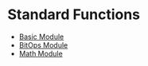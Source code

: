 # Standard Functions

- [Basic Module](./basic.calcrs)
- [BitOps Module](./bit_ops.calcrs)
- [Math Module](./math.calcrs)
